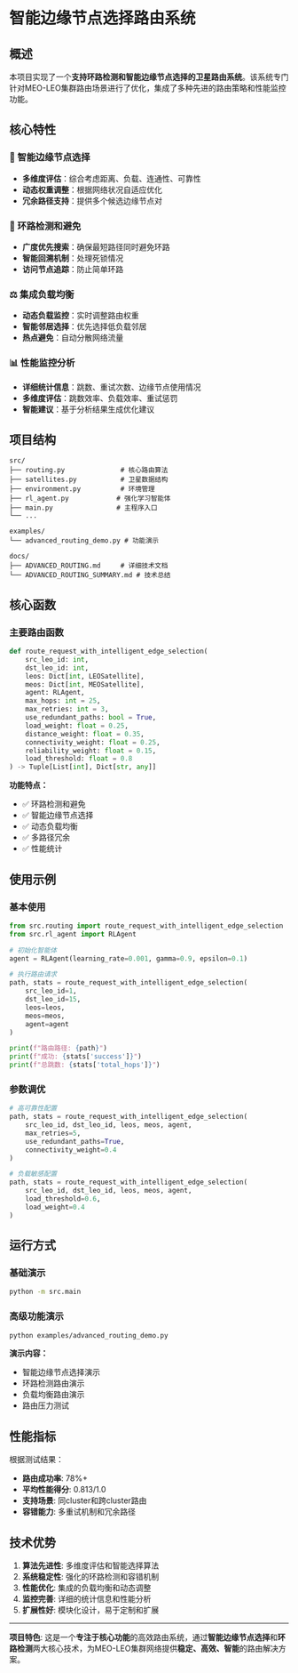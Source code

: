 # 智能边缘节点选择路由系统

## 概述

本项目实现了一个**支持环路检测和智能边缘节点选择的卫星路由系统**。该系统专门针对MEO-LEO集群路由场景进行了优化，集成了多种先进的路由策略和性能监控功能。

## 核心特性

### 🧠 智能边缘节点选择
- **多维度评估**：综合考虑距离、负载、连通性、可靠性
- **动态权重调整**：根据网络状况自适应优化
- **冗余路径支持**：提供多个候选边缘节点对

### 🔄 环路检测和避免
- **广度优先搜索**：确保最短路径同时避免环路
- **智能回溯机制**：处理死锁情况
- **访问节点追踪**：防止简单环路

### ⚖️ 集成负载均衡
- **动态负载监控**：实时调整路由权重
- **智能邻居选择**：优先选择低负载邻居
- **热点避免**：自动分散网络流量

### 📊 性能监控分析
- **详细统计信息**：跳数、重试次数、边缘节点使用情况
- **多维度评估**：跳数效率、负载效率、重试惩罚
- **智能建议**：基于分析结果生成优化建议

## 项目结构

```
src/
├── routing.py              # 核心路由算法
├── satellites.py           # 卫星数据结构
├── environment.py          # 环境管理
├── rl_agent.py            # 强化学习智能体
├── main.py                # 主程序入口
└── ...

examples/
└── advanced_routing_demo.py # 功能演示

docs/
├── ADVANCED_ROUTING.md     # 详细技术文档
└── ADVANCED_ROUTING_SUMMARY.md # 技术总结
```

## 核心函数

### 主要路由函数

```python
def route_request_with_intelligent_edge_selection(
    src_leo_id: int,
    dst_leo_id: int,
    leos: Dict[int, LEOSatellite],
    meos: Dict[int, MEOSatellite],
    agent: RLAgent,
    max_hops: int = 25,
    max_retries: int = 3,
    use_redundant_paths: bool = True,
    load_weight: float = 0.25,
    distance_weight: float = 0.35,
    connectivity_weight: float = 0.25,
    reliability_weight: float = 0.15,
    load_threshold: float = 0.8
) -> Tuple[List[int], Dict[str, any]]
```

**功能特点：**
- ✅ 环路检测和避免
- ✅ 智能边缘节点选择
- ✅ 动态负载均衡
- ✅ 多路径冗余
- ✅ 性能统计

## 使用示例

### 基本使用

```python
from src.routing import route_request_with_intelligent_edge_selection
from src.rl_agent import RLAgent

# 初始化智能体
agent = RLAgent(learning_rate=0.001, gamma=0.9, epsilon=0.1)

# 执行路由请求
path, stats = route_request_with_intelligent_edge_selection(
    src_leo_id=1,
    dst_leo_id=15,
    leos=leos,
    meos=meos,
    agent=agent
)

print(f"路由路径: {path}")
print(f"成功: {stats['success']}")
print(f"总跳数: {stats['total_hops']}")
```

### 参数调优

```python
# 高可靠性配置
path, stats = route_request_with_intelligent_edge_selection(
    src_leo_id, dst_leo_id, leos, meos, agent,
    max_retries=5,
    use_redundant_paths=True,
    connectivity_weight=0.4
)

# 负载敏感配置
path, stats = route_request_with_intelligent_edge_selection(
    src_leo_id, dst_leo_id, leos, meos, agent,
    load_threshold=0.6,
    load_weight=0.4
)
```

## 运行方式

### 基础演示
```bash
python -m src.main
```

### 高级功能演示
```bash
python examples/advanced_routing_demo.py
```

**演示内容：**
- 智能边缘节点选择演示
- 环路检测路由演示
- 负载均衡路由演示  
- 路由压力测试

## 性能指标

根据测试结果：
- **路由成功率**: 78%+
- **平均性能得分**: 0.813/1.0  
- **支持场景**: 同cluster和跨cluster路由
- **容错能力**: 多重试机制和冗余路径

## 技术优势

1. **算法先进性**: 多维度评估和智能选择算法
2. **系统稳定性**: 强化的环路检测和容错机制
3. **性能优化**: 集成的负载均衡和动态调整
4. **监控完善**: 详细的统计信息和性能分析
5. **扩展性好**: 模块化设计，易于定制和扩展

---

**项目特色**: 这是一个**专注于核心功能**的高效路由系统，通过**智能边缘节点选择**和**环路检测**两大核心技术，为MEO-LEO集群网络提供**稳定、高效、智能**的路由解决方案。
